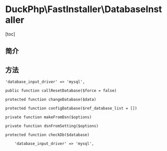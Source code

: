 # DuckPhp\FastInstaller\DatabaseInstaller
[toc]

## 简介

## 方法
    'database_input_driver' => 'mysql',

    public function callResetDatabase($force = false)

    protected function changeDatabase($data)

    protected function configDatabase($ref_database_list = [])

    private function makeFromDsn($options)

    private function dsnFromSetting($options)

    protected function checkDb($database)

        'database_input_driver' => 'mysql',

